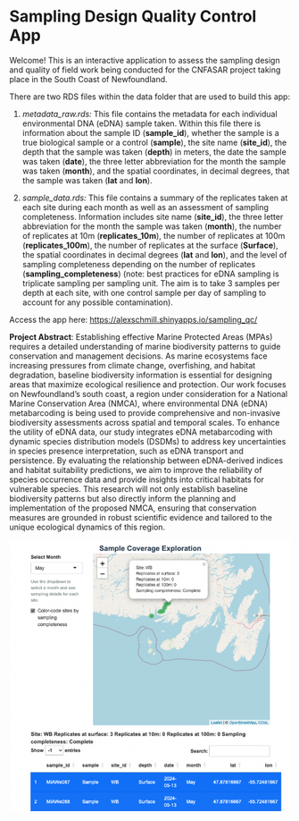 Sampling Design Quality Control App
================

Welcome! This is an interactive application to assess the sampling
design and quality of field work being conducted for the CNFASAR project
taking place in the South Coast of Newfoundland.

There are two RDS files within the data folder that are used to build
this app:

1.  *metadata_raw.rds:* This file contains the metadata for each
    individual environmental DNA (eDNA) sample taken. Within this file
    there is information about the sample ID (**sample_id**), whether
    the sample is a true biological sample or a control (**sample**),
    the site name (**site_id**), the depth that the sample was taken
    (**depth**) in meters, the date the sample was taken (**date**), the
    three letter abbreviation for the month the sample was taken
    (**month**), and the spatial coordinates, in decimal degrees, that
    the sample was taken (**lat** and **lon**).

2.  *sample_data.rds:* This file contains a summary of the replicates
    taken at each site during each month as well as an assessment of
    sampling completeness. Information includes site name (**site_id**),
    the three letter abbreviation for the month the sample was taken
    (**month**), the number of replicates at 10m (**replicates_10m**),
    the number of replicates at 100m (**replicates_100m**), the number
    of replicates at the surface (**Surface**), the spatial coordinates
    in decimal degrees (**lat** and **lon**), and the level of sampling
    completeness depending on the number of replicates
    (**sampling_completeness**) (note: best practices for eDNA sampling
    is triplicate sampling per sampling unit. The aim is to take 3
    samples per depth at each site, with one control sample per day of
    sampling to account for any possible contamination).

Access the app here: <https://alexschmill.shinyapps.io/sampling_qc/>

**Project Abstract**: Establishing effective Marine Protected Areas
(MPAs) requires a detailed understanding of marine biodiversity patterns
to guide conservation and management decisions. As marine ecosystems
face increasing pressures from climate change, overfishing, and habitat
degradation, baseline biodiversity information is essential for
designing areas that maximize ecological resilience and protection. Our
work focuses on Newfoundland’s south coast, a region under consideration
for a National Marine Conservation Area (NMCA), where environmental DNA
(eDNA) metabarcoding is being used to provide comprehensive and
non-invasive biodiversity assessments across spatial and temporal
scales. To enhance the utility of eDNA data, our study integrates eDNA
metabarcoding with dynamic species distribution models (DSDMs) to
address key uncertainties in species presence interpretation, such as
eDNA transport and persistence. By evaluating the relationship between
eDNA-derived indices and habitat suitability predictions, we aim to
improve the reliability of species occurrence data and provide insights
into critical habitats for vulnerable species. This research will not
only establish baseline biodiversity patterns but also directly inform
the planning and implementation of the proposed NMCA, ensuring that
conservation measures are grounded in robust scientific evidence and
tailored to the unique ecological dynamics of this region.

<img src="readme_png/sampling_qc_app_screenshot.png"/>
